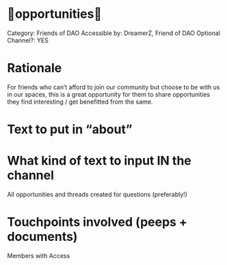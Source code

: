 # 🚀opportunities🚀

Category: Friends of DAO
Accessible by: DreamerZ, Friend of DAO
Optional Channel?: YES

# Rationale

For friends who can’t afford to join our community but choose to be with us in our spaces, this is a great opportunity for them to share opportunities they find interesting / get benefitted from the same.

# Text to put in “about”

<none>

# What kind of text to input IN the channel

All opportunities and threads created for questions (preferably!)

# Touchpoints involved (peeps + documents)

Members with Access